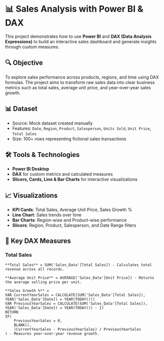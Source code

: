 # 📊 Sales Analysis with Power BI & DAX

This project demonstrates how to use **Power BI** and **DAX (Data Analysis Expressions)** to build an interactive sales dashboard and generate insights through custom measures.

## 🔍 Objective
To explore sales performance across products, regions, and time using DAX formulas. The project aims to transform raw sales data into clear business metrics such as total sales, average unit price, and year-over-year sales growth.

## 📊 Dataset
- Source: Mock dataset created manually
- Features: `Date`, `Region`, `Product`, `Salesperson`, `Units Sold`, `Unit Price`, `Total Sales`
- Size: 100+ rows representing fictional sales transactions

## 🛠️ Tools & Technologies
- **Power BI Desktop**
- **DAX** for custom metrics and calculated measures
- **Slicers, Cards, Line & Bar Charts** for interactive visualizations

## 📈 Visualizations
- **KPI Cards**: Total Sales, Average Unit Price, Sales Growth %
- **Line Chart**: Sales trends over time
- **Bar Charts**: Region-wise and Product-wise performance
- **Slicers**: Region, Product, Salesperson, and Date Range filters

## 🔢 Key DAX Measures

### Total Sales  
```DAX
**Total Sales** = SUM('Sales_Data'[Total Sales]) - Calculates total revenue across all records.

**Average Unit Price** = AVERAGE('Sales_Data'[Unit Price]) - Returns the average selling price per unit.

**Sales Growth %** = 
VAR CurrentYearSales = CALCULATE(SUM('Sales_Data'[Total Sales]), YEAR('Sales_Data'[Date]) = YEAR(TODAY()))
VAR PreviousYearSales = CALCULATE(SUM('Sales_Data'[Total Sales]), YEAR('Sales_Data'[Date]) = YEAR(TODAY()) - 1)
RETURN
IF(
    PreviousYearSales = 0,
    BLANK(),
    (CurrentYearSales - PreviousYearSales) / PreviousYearSales
) - Measures year-over-year revenue growth.
